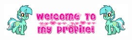 ###
<p align="center">
<img src='lewa-lyra.gif' width='100' class="transform -scale-x-100"> <img src='welcome.gif' width='200'> <img src='lyra.gif' width='100'>
</p>



<!--

[![IMAGE ALT TEXT](astolfo-link.png)](http://www.youtube.com/watch?v=2p9BTV-Id_w "Astolfo dancing")
-->
